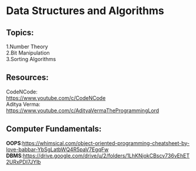 
# Data Structures and Algorithms

## Topics:  

1.Number Theory  
2.Bit Manipulation  
3.Sorting Algorithms
  

## Resources:  
CodeNCode:  
https://www.youtube.com/c/CodeNCode  
Aditya Verma:  
https://www.youtube.com/c/AdityaVermaTheProgrammingLord  

## Computer Fundamentals:  
**OOPS**:https://whimsical.com/object-oriented-programming-cheatsheet-by-love-babbar-YbSgLatbWQ4R5paV7EgqFw  
**DBMS**:https://drive.google.com/drive/u/2/folders/1LhKNjokCBscv736vEhET2URxPDI7JYlb
